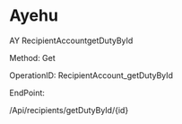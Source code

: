 #     Ayehu


AY RecipientAccountgetDutyById

Method: Get

OperationID: RecipientAccount_getDutyById

EndPoint:

/Api/recipients/getDutyById/{id}
